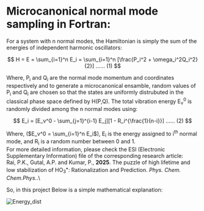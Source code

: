 # Microcanonical normal mode sampling in Fortran:
For a system with n normal modes, the Hamiltonian is simply the sum of the energies of independent harmonic oscillators:
<p align="center">


$$
H =  E = \sum_{i=1}^n E_i = \sum_{i=1}^n [\frac{P_i^2 + \omega_i^2Q_i^2}{2}] ...... (1)
$$


</p>
Where, P<sub>i</sub> and Q<sub>i</sub> are the normal mode momentum and coordinates respectively and to generate a microcanonical ensamble, random values of P<sub>i</sub> and Q<sub>i</sub> are chosen so that the states are uniformly distrubuted in the classical phase space defined by H(P,Q). The total vibration energy E<sub>ν</sub><sup>0</sup> is randomly divided among the n normal modes using:
<p align="center">


$$
E_i = [E_ν^0 - \sum_{j=1}^{i-1} E_j][1 - R_i^{\frac{1}{n-i}}] ...... (2)
$$


</p>

Where, ($E_ν^0 = \sum_{i=1}^n E_i$), E<sub>i</sub> is the energy assigned to i<sup>th</sup> normal mode, and R<sub>i</sub> is a random number between 0 and 1.\
For more detailed information, please check the ESI (Electronic Supplementary Information) file of the corresponding research article:\
Rai, P.K., Gutal, A.P. and Kumar, P., **2025**. The puzzle of high lifetime and low stabilization of HO<sub>3</sub><sup>•</sup>: Rationalization and Prediction. _Phys. Chem. Chem.Phys._.\\

So, in this project 
Below is a simple mathematical explanation: 
                                        
![Energy_dist](https://github.com/atomicadi/Energy-value-distribution/assets/147025377/17bb5b6c-3675-44b6-839d-2b7a0c467df4)

